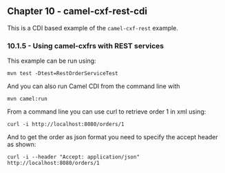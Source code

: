 Chapter 10 - camel-cxf-rest-cdi
-------------------------------

This is a CDI based example of the `camel-cxf-rest` example.

### 10.1.5 - Using camel-cxfrs with REST services

This example can be run using:

    mvn test -Dtest=RestOrderServiceTest

And you can also run Camel CDI from the command line with

    mvn camel:run

From a command line you can use curl to retrieve order 1 in xml using:

    curl -i http://localhost:8080/orders/1

And to get the order as json format you need to specify the accept header as shown:

    curl -i --header "Accept: application/json" http://localhost:8080/orders/1


